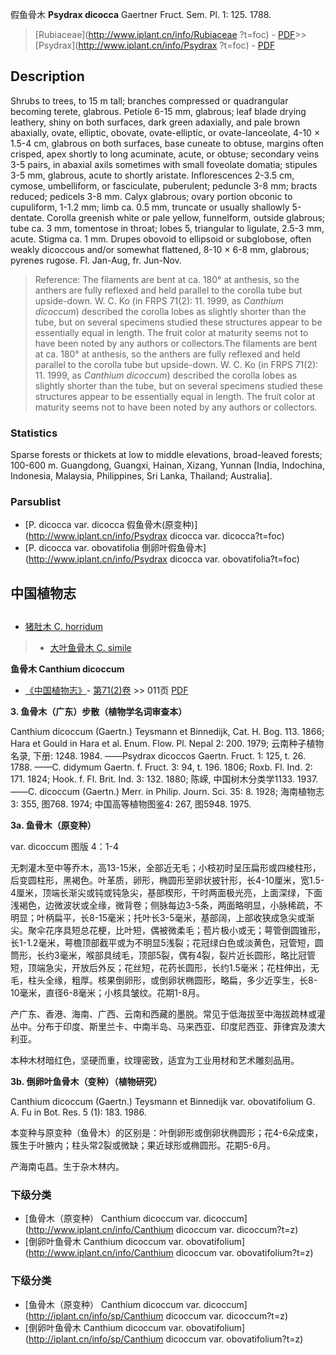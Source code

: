 假鱼骨木 **Psydrax dicocca** Gaertner Fruct. Sem. Pl. 1: 125. 1788.

> [Rubiaceae](http://www.iplant.cn/info/Rubiaceae ?t=foc) - [PDF](http://iplant.cn/foc/pdf/Rubiaceae.pdf)>>[Psydrax](http://www.iplant.cn/info/Psydrax ?t=foc) - [PDF](http://www.iplant.cn/foc/pdf/Psydrax.pdf)

## Description

Shrubs to trees, to 15 m tall; branches compressed or quadrangular becoming terete, glabrous. Petiole 6-15 mm, glabrous; leaf blade drying leathery, shiny on both surfaces, dark green adaxially, and pale brown abaxially, ovate, elliptic, obovate, ovate-elliptic, or ovate-lanceolate, 4-10 × 1.5-4 cm, glabrous on both surfaces, base cuneate to obtuse, margins often crisped, apex shortly to long acuminate, acute, or obtuse; secondary veins 3-5 pairs, in abaxial axils sometimes with small foveolate domatia; stipules 3-5 mm, glabrous, acute to shortly aristate. Inflorescences 2-3.5 cm, cymose, umbelliform, or fasciculate, puberulent; peduncle 3-8 mm; bracts reduced; pedicels 3-8 mm. Calyx glabrous; ovary portion obconic to cupuliform, 1-1.2 mm; limb ca. 0.5 mm, truncate or usually shallowly 5-dentate. Corolla greenish white or pale yellow, funnelform, outside glabrous; tube ca. 3 mm, tomentose in throat; lobes 5, triangular to ligulate, 2.5-3 mm, acute. Stigma ca. 1 mm. Drupes obovoid to ellipsoid or subglobose, often weakly dicoccous and/or somewhat flattened, 8-10 × 6-8 mm, glabrous; pyrenes rugose. Fl. Jan-Aug, fr. Jun-Nov.

> Reference: 
> The filaments are bent at ca. 180° at anthesis, so the anthers are fully reflexed and held parallel to the corolla tube but upside-down. W. C. Ko (in FRPS 71(2): 11. 1999, as *Canthium dicoccum*) described the corolla lobes as slightly shorter than the tube, but on several specimens studied these structures appear to be essentially equal in length. The fruit color at maturity seems not to have been noted by any authors or collectors.The filaments are bent at ca. 180° at anthesis, so the anthers are fully reflexed and held parallel to the corolla tube but upside-down. W. C. Ko (in FRPS 71(2): 11. 1999, as *Canthium dicoccum*) described the corolla lobes as slightly shorter than the tube, but on several specimens studied these structures appear to be essentially equal in length. The fruit color at maturity seems not to have been noted by any authors or collectors.

### Statistics
Sparse forests or thickets at low to middle elevations, broad-leaved forests; 100-600 m. Guangdong, Guangxi, Hainan, Xizang, Yunnan [India, Indochina, Indonesia, Malaysia, Philippines, Sri Lanka, Thailand; Australia].

### Parsublist

* [P.  dicocca var. dicocca  假鱼骨木(原变种)](http://www.iplant.cn/info/Psydrax dicocca var. dicocca?t=foc)
* [P.  dicocca var. obovatifolia  倒卵叶假鱼骨木](http://www.iplant.cn/info/Psydrax dicocca var. obovatifolia?t=foc)

## 中国植物志

## 
* [猪肚木  C.  horridum](Canthium-horridum-猪肚木.md)
> * [大叶鱼骨木  C.  simile](Canthium-simile-大叶鱼骨木.md)

**鱼骨木 Canthium dicoccum**

* [《中国植物志》](http://www.iplant.cn/frps)- [第71(2)卷](http://www.iplant.cn/frps/vol/71(2)) >> 011页 [PDF](http://www.iplant.cn/frps/pdf/71(2)/011.PDF)

**3. 鱼骨木（广东）步散（植物学名词审查本）**

Canthium dicoccum (Gaertn.) Teysmann et Binnedijk, Cat. H. Bog. 113. 1866; Hara et Gould in Hara et al. Enum. Flow. Pl. Nepal 2: 200. 1979; 云南种子植物名录, 下册: 1248. 1984. ——Psydrax dicoccos Gaertn. Fruct. 1: 125, t. 26. 1788. ——C. didymum Gaertn. f. Fruct. 3: 94, t. 196. 1806; Roxb. Fl. Ind. 2: 171. 1824; Hook. f. Fl. Brit. Ind. 3: 132. 1880; 陈嵘, 中国树木分类学1133. 1937. ——C. dicoccum (Gaertn.) Merr. in Philip. Journ. Sci. 35: 8. 1928; 海南植物志3: 355, 图768. 1974; 中国高等植物图鉴4: 267, 图5948. 1975.

**3a. 鱼骨木（原变种）**

var. dicoccum  图版 4：1-4

无刺灌木至中等乔木，高13-15米，全部近无毛；小枝初时呈压扁形或四棱柱形，后变圆柱形，黑褐色。叶革质，卵形，椭圆形至卵状披针形，长4-10厘米，宽1.5-4厘米，顶端长渐尖或钝或钝急尖，基部楔形，干时两面极光亮，上面深绿，下面浅褐色，边微波状或全缘，微背卷；侧脉每边3-5条，两面略明显，小脉稀疏，不明显；叶柄扁平，长8-15毫米；托叶长3-5毫米，基部阔，上部收狭成急尖或渐尖。聚伞花序具短总花梗，比叶短，偶被微柔毛；苞片极小或无；萼管倒圆锥形，长1-1.2毫米，萼檐顶部截平或为不明显5浅裂；花冠绿白色或淡黄色，冠管短，圆筒形，长约3毫米，喉部具绒毛，顶部5裂，偶有4裂，裂片近长圆形，略比冠管短，顶端急尖，开放后外反；花丝短，花药长圆形，长约1.5毫米；花柱伸出，无毛，柱头全缘，粗厚。核果倒卵形，或倒卵状椭圆形，略扁，多少近孪生，长8-10毫米，直径6-8毫米；小核具皱纹。花期1-8月。

产广东、香港、海南、广西、云南和西藏的墨脱。常见于低海拔至中海拔疏林或灌丛中。分布于印度、斯里兰卡、中南半岛、马来西亚、印度尼西亚、菲律宾及澳大利亚。

本种木材暗红色，坚硬而重，纹理密致，适宜为工业用材和艺术雕刻品用。

**3b. 倒卵叶鱼骨木（变种）（植物研究）**

Canthium dicoccum (Gaertn.) Teysmann et Binnedijk var. obovatifolium G. A. Fu in Bot. Res. 5 (1): 183. 1986.

本变种与原变种（鱼骨木）的区别是：叶倒卵形或倒卵状椭圆形；花4-6朵成束，簇生于叶腋内；柱头常2裂或微缺；果近球形或椭圆形。花期5-6月。

产海南屯昌。生于杂木林内。

### 下级分类
* [鱼骨木（原变种）  Canthium dicoccum var. dicoccum](http://www.iplant.cn/info/Canthium dicoccum var. dicoccum?t=z)
* [倒卵叶鱼骨木  Canthium dicoccum var. obovatifolium](http://www.iplant.cn/info/Canthium dicoccum var. obovatifolium?t=z)

### 下级分类
* [鱼骨木（原变种）  Canthium dicoccum var. dicoccum](http://iplant.cn/info/sp/Canthium dicoccum var. dicoccum?t=z)
* [倒卵叶鱼骨木  Canthium dicoccum var. obovatifolium](http://iplant.cn/info/sp/Canthium dicoccum var. obovatifolium?t=z)
